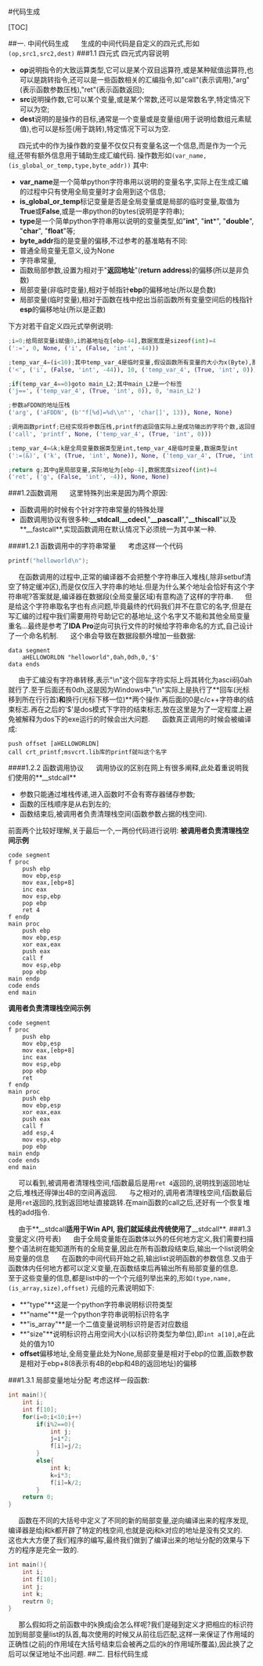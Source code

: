 #代码生成

[TOC]

##一. 中间代码生成
&ensp;&ensp;&ensp;生成的中间代码是自定义的四元式,形如`(op,src1,src2,dest)`
###1.1 四元式
四元式内容说明
 + **op**说明指令的大致运算类型,它可以是某个双目运算符,或是某种赋值运算符,也可以是跳转指令,还可以是一些函数相关的汇编指令,如"call"(表示调用),"arg"(表示函数参数压栈),"ret"(表示函数返回);
 + **src**说明操作数,它可以某个变量,或是某个常数,还可以是常数名字,特定情况下可以为空;
 + **dest**说明的是操作的目标,通常是一个变量或是变量组(用于说明给数组元素赋值),也可以是标签(用于跳转),特定情况下可以为空.

&ensp;&ensp;&ensp;四元式中的作为操作数的变量不仅仅只有变量名这一个信息,而是作为一个元组,还带有额外信息用于辅助生成汇编代码.
操作数形如`(var_name,(is_global_or_temp,type,byte_addr))`
其中:
 + **var_name**是一个简单python字符串用以说明的变量名字,实际上在生成汇编的过程中只有使用全局变量时才会用到这个信息;
 + **is_global_or_temp**标记变量是否是全局变量或是局部的临时变量,取值为**True**或**False**,或是一串python的bytes(说明是字符串);
 + **type**是一个简单python字符串用以说明的变量类型,如"**int**", "**int***", "**double**", "**char**", "**float**"等;
 + **byte_addr**指的是变量的偏移,不过参考的基准略有不同:
  + 普通全局变量无意义,设为None
  + 字符串常量,
  + 函数局部参数,设置为相对于"**返回地址**"(**return address**)的偏移(所以是非负数)
  + 局部变量(非临时变量),相对于帧指针**ebp**的偏移地址(所以是负数)
  + 局部变量(临时变量),相对于函数在栈中挖出当前函数所有变量空间后的栈指针**esp**的偏移地址(所以是正数)

下方对若干自定义四元式举例说明:
``` python
;i=0;给局部变量i赋值0,i的基地址在[ebp-44],数据宽度是sizeof(int)=4
(':=', 0, None, ('i', (False, 'int', -44)))

;temp_var_4=(i<10);其中temp_var_4是临时变量,假设函数所有变量的大小为x(Byte),那么temp_var_4基地址为[ebp-x+0],数据宽度是sizeof(int)=4
('<', ('i', (False, 'int', -44)), 10, ('temp_var_4', (True, 'int', 0)))

;if(temp_var_4==0)goto main_L2;其中main_L2是一个标签
('j==', ('temp_var_4', (True, 'int', 0)), 0, 'main_L2')

;参数aFDDN的地址压栈
('arg', ('aFDDN', (b'"f[%d]=%d\\n"', 'char[]', 13)), None, None)

;调用函数printf;已经实现将参数压栈,printf的返回值实际上是成功输出的字符个数,返回值最终存入temp_var_4
('call', 'printf', None, ('temp_var_4', (True, 'int', 0)))

;temp_var_4=&k;k是全局变量数据类型是int,temp_var_4是临时变量,数据类型int
(':=(&)', ('k', (True, 'int', None)), None, ('temp_var_4', (True, 'int', 0)))

;return g;其中g是局部变量,实际地址为[ebp-4],数据宽度sizeof(int)=4
('ret', ('g', (False, 'int', -4)), None, None)
```
###1.2函数调用
&ensp;&ensp;&ensp;这里特殊列出来是因为两个原因:
 + 函数调用的时候有个针对字符串常量的特殊处理
 + 函数调用协议有很多种:**__stdcall**,**__cdecl**,"**__pascall**","**__thiscall**"以及**__fastcall**,实现函数调用在默认情况下必须统一为其中某一种.

####1.2.1 函数调用中的字符串常量
&ensp;&ensp;&ensp;考虑这样一个代码
``` cpp
printf("helloworld\n");
```
&ensp;&ensp;&ensp;在函数调用的过程中,正常的编译器不会把整个字符串压入堆栈(,除非setbuf清空了特定缓冲区),而是仅仅压入字符串的地址.但是为什么某个地址会恰好有这个字符串呢?答案就是,编译器在数据段(全局变量区域)有意构造了这样的字符串.
&ensp;&ensp;&ensp;但是给这个字符串取名字也有点问题,毕竟最终的代码我们并不在意它的名字,但是在写汇编的过程中我们需要用符号助记它的基地址,这个名字又不能和其他全局变量重名...最终是参考了**IDA Pro**逆向可执行文件的时候给字符串命名的方式,自己设计了一个命名机制.
&ensp;&ensp;&ensp;这个串会导致在数据段额外增加一些数据:
```x86asm
data segment
	aHELLOWORLDN "helloworld",0ah,0dh,0,'$'
data ends
```
&ensp;&ensp;&ensp;由于汇编没有字符串转移,表示"\n"这个回车字符实际上将其转化为ascii码0ah就行了.至于后面还有0dh,这是因为Windows中,"\n"实际上是执行了**回车(光标移到所在行行首)**和**换行(光标下移一位)**两个操作.再后面的0是c/c++字符串的结束标志.再在之后的'$'是dos模式下字符的结束标志,放在这里是为了一定程度上避免被解释为dos下的exe运行的时候会出大问题.
&ensp;&ensp;&ensp;函数真正调用的时候会被编译成:
```x86asm
push offset [aHELLOWORLDN]
call crt_printf;msvcrt.lib库的printf就叫这个名字
```
####1.2.2 函数调用协议
&ensp;&ensp;&ensp;调用协议的区别在网上有很多阐释,此处着重说明我们使用的**__stdcall**
 + 参数只能通过堆栈传递,进入函数时不会有寄存器储存参数;
 + 函数的压栈顺序是从右到左的;
 + 函数结束后,被调用者负责清理栈空间(函数参数占据的栈空间).

前面两个比较好理解,关于最后一个,一两份代码进行说明:
**被调用者负责清理栈空间示例**
``` x86asm
code segment
f proc
	push ebp
	mov ebp,esp
	mov eax,[ebp+8]
	inc eax
	mov esp,ebp
	pop ebp
	ret 4
f endp
main proc
	push ebp
	mov ebp,esp
	xor eax,eax
	push eax
	call f
	mov esp,ebp
	pop ebp
main endp
code ends
end main
```

**调用者负责清理栈空间示例**
``` x86asm
code segment
f proc
	push ebp
	mov ebp,esp
	mov eax,[ebp+8]
	inc eax
	mov esp,ebp
	pop ebp
	ret
f endp
main proc
	push ebp
	mov ebp,esp
	xor eax,eax
	push eax
	call f
	add esp,4
	mov esp,ebp
	pop ebp
main endp
code ends
end main
```
&ensp;&ensp;&ensp;可以看到,被调用者清理栈空间,f函数最后是用`ret 4`返回的,说明找到返回地址之后,堆栈还得弹出4B的空间再返回.
&ensp;&ensp;&ensp;与之相对的,调用者清理栈空间,f函数最后是用`ret`返回的,找到返回地址直接跳转.在main函数的call之后,还好有一个恢复堆栈的add指令.

&ensp;&ensp;&ensp;由于**__stdcall**适用于Win API, 我们就延续此传统使用了**__stdcall**.
###1.3 变量定义(符号表)
&ensp;&ensp;&ensp;由于全局变量能在函数体以外的任何地方定义,我们需要扫描整个语法树在能知道所有的全局变量,因此在所有函数段结束后,输出一个list说明全局变量的信息
&ensp;&ensp;&ensp;在函数的中间代码开始之前,输出list说明函数的参数信息.又由于函数体内任何地方都可以定义变量,在函数结束后再输出所有局部变量的信息.
&ensp;&ensp;&ensp;至于这些变量的信息,都是list中的一个个元组列举出来的,形如`(type,name,(is_array,size),offset)`
元组的元素说明如下:
 + **"type"**这是一个python字符串说明标识符类型
 + **"name"**是一个python字符串说明标识符名字
 + **"is_array"**是一个二值变量说明标识符是否对应数组
 + **"size"**说明标识符占用空间大小(以标识符类型为单位),即`int a[10]`,a在此处的值为10
 + **offset**偏移地址,全局变量此处为None,局部变量是相对于ebp的位置,函数参数是相对于ebp+8(8表示有4B的ebp和4B的返回地址)的偏移

###1.3.1 局部变量地址分配
考虑这样一段函数:
``` cpp
int main(){
	int i;
	int f[10];
	for(i=0;i<10;i++)
		if(i%2==0){
			int j;
			j=i*2;
			f[i]=j/2;
		}
		else{
			int k;
			k=i*3;
			f[i]=k/2;
		}
	return 0;
}
```
&ensp;&ensp;&ensp;函数在不同的大括号中定义了不同的新的局部变量,逆向编译出来的程序发现,编译器是给j和k都开辟了特定的栈空间,也就是说j和k对应的地址是没有交叉的.
&ensp;&ensp;&ensp;这也大大方便了我们程序的编写,最终我们做到了编译出来的地址分配的效果与下方的程序是完全一致的.
```cpp
int main(){
	int i;
	int f[10];
	int j;
	int k;
	reutrn 0;
}
```
&ensp;&ensp;&ensp;那么假如将之前函数中的k换成j会怎么样呢?我们是碰到定义才把相应的标识符加到局部变量list的队首,每次使用的时候又从前往后匹配,这样一来保证了作用域的正确性(之前j的作用域在大括号结束后会被再之后的k的作用域所覆盖),因此换了之后可以保证地址不出问题.
##二. 目标代码生成